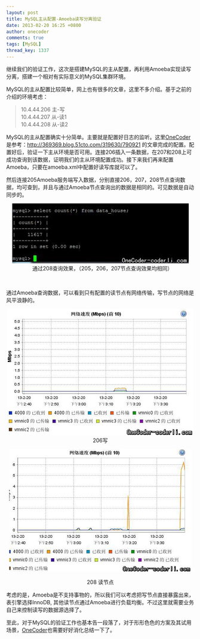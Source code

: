 ```yaml
---
layout: post
title: MySQL主从配置-Amoeba读写分离验证
date: 2013-02-20 16:25 +0800
author: onecoder
comments: true
tags: [MySQL]
thread_key: 1337
---
```

<p>
	继续我们的验证工作，这次是搭建MySQL的主从配置，再利用Amoeba实现读写分离，搭建一个相对有实际意义的MySQL集群环境。</p>
<p>
	MySQL的主从配置比较简单，网上也有很多的文章，这里不多介绍。基于之前的介绍的环境考虑：</p>
<blockquote>
	<p>
		10.4.44.206 主-写<br />
		10.4.44.207 从-读1<br />
		10.4.44.208 从-读2</p>
</blockquote>
<p>
	MySQL的主从配置确实十分简单。主要就是配置好日志的监听。这里<a href="http://www.coderli.com">OneCoder</a>是参考：<a href="http://369369.blog.51cto.com/319630/790921">http://369369.blog.51cto.com/319630/790921</a> 的文章完成的配置。配置好后，验证一下主从环境是否可用。连接206插入一条数据，在207和208上可成功查询到该数据，证明我们的主从环境配置成功。接下来我们再来配置Amoeba，只要在amoeba.xml中配置好读写库就可以了。</p>
<p>
	然后连接205Amoeba服务端写入数据，分别直接206，207，208节点查询数据，均可查到，并且与通过Amoeba节点查询出的数据是相同的。可见数据是自动同步的。</p>
<p style="text-align: center;">
	<img alt="" src="/images/oldposts/vG5R4.jpg" style="width: 473px; height: 160px;" /><br />
	&nbsp;&nbsp; 通过208查询效果，（205，206，207节点查询效果均相同）</p>
<p>
	&nbsp;</p>
<p>
	通过Amoeba查询数据，可以看到只有配置的读节点有网络传输，写节点的网络是风平浪静的。</p>
<p style="text-align: center;">
	<img alt="" src="/images/oldposts/KyLOd.jpg" /><br />
	206写</p>
<p style="text-align: center;">
	<img alt="" src="/images/oldposts/e1ntA.jpg" /></p>
<p style="text-align: center;">
	<span style="text-align: center;">208 读节点</span></p>
<p>
	考虑的是，Amoeba是不支持事物的，所以我们可以考虑把写节点直接暴露出来，表引擎选择InnoDB, 其他读节点通过Amoeba进行负载均衡。不过这里就需要业务自己来控制读写的数据源选择了。</p>
<p>
	至此，对于MySQL的验证工作也基本告一段落了，对于形形色色的方案及其试用场景，<a href="http://www.coderli.com">OneCoder</a>也需要好好消化总结一下了。</p>

